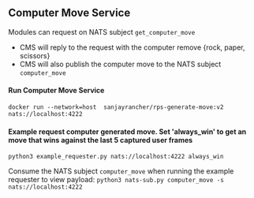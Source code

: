 ## Computer Move Service

Modules can request on NATS subject `get_computer_move`
  * CMS will reply to the request with the computer remove {rock, paper, scissors}
  * CMS will also publish the computer move to the NATS subject `computer_move`
  
#### Run Computer Move Service
```
docker run --network=host  sanjayrancher/rps-generate-move:v2  nats://localhost:4222
```

#### Example request computer generated move. Set 'always_win' to get an move that wins against the last 5 captured user frames
```
python3 example_requester.py nats://localhost:4222 always_win
```



Consume the NATS subject `computer_move` when running the example requester to view payload: `python3 nats-sub.py computer_move -s nats://localhost:4222`